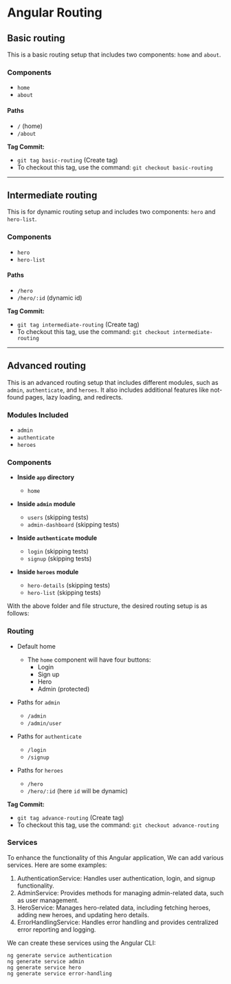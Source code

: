 # Angular Routing

## Basic routing

This is a basic routing setup that includes two components: `home` and `about`.

### Components

- `home`
- `about`

#### Paths

- `/` (home)
- `/about`

**Tag Commit:**

- `git tag basic-routing` (Create tag)
- To checkout this tag, use the command: `git checkout basic-routing`

---

## Intermediate routing

This is for dynamic routing setup and includes two components: `hero` and `hero-list`.

### Components  

- `hero`
- `hero-list`

#### Paths

- `/hero`
- `/hero/:id` (dynamic id)

**Tag Commit:**

- `git tag intermediate-routing` (Create tag)
- To checkout this tag, use the command: `git checkout intermediate-routing`

---

## Advanced routing

This is an advanced routing setup that includes different modules, such as `admin`, `authenticate`, and `heroes`. It also includes additional features like not-found pages, lazy loading, and redirects.

### Modules Included

- `admin`
- `authenticate`
- `heroes`

### Components

- **Inside `app` directory**
  - `home`

- **Inside `admin` module**
  - `users` (skipping tests)
  - `admin-dashboard` (skipping tests)

- **Inside `authenticate` module**
  - `login` (skipping tests)
  - `signup` (skipping tests)

- **Inside `heroes` module**
  - `hero-details` (skipping tests)
  - `hero-list` (skipping tests)

With the above folder and file structure, the desired routing setup is as follows:

### Routing

- Default home
  - The `home` component will have four buttons:
    - Login
    - Sign up
    - Hero
    - Admin (protected)

- Paths for `admin`
  - `/admin`
  - `/admin/user`

- Paths for `authenticate`
  - `/login`
  - `/signup`

- Paths for `heroes`
  - `/hero`
  - `/hero/:id` (here `id` will be dynamic)

**Tag Commit:**

- `git tag advance-routing` (Create tag)
- To checkout this tag, use the command: `git checkout advance-routing`

### Services

To enhance the functionality of this Angular application, We can add various services. Here are some examples:

1. AuthenticationService: Handles user authentication, login, and signup functionality.
2. AdminService: Provides methods for managing admin-related data, such as user management.
3. HeroService: Manages hero-related data, including fetching heroes, adding new heroes, and updating hero details.
4. ErrorHandlingService: Handles error handling and provides centralized error reporting and logging.

We can create these services using the Angular CLI:

```
ng generate service authentication
ng generate service admin
ng generate service hero
ng generate service error-handling
```
